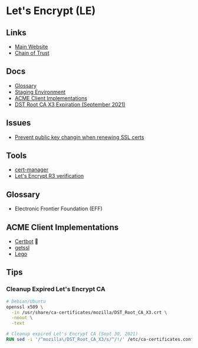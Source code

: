 # Let's Encrypt (LE)

## Links

- [Main Website](https://letsencrypt.org)
- [Chain of Trust](https://letsencrypt.org/certificates/)

## Docs

- [Glossary](https://letsencrypt.org/docs/glossary/)
- [Staging Environment](https://letsencrypt.org/docs/staging-environment/)
- [ACME Client Implementations](https://letsencrypt.org/docs/client-options/)
- [DST Root CA X3 Expiration (September 2021)](https://letsencrypt.org/docs/dst-root-ca-x3-expiration-september-2021/)

## Issues

- [Prevent public key changin when renewing SSL certs](https://community.letsencrypt.org/t/prevent-public-key-changin-when-renewing-ssl-certs/25489/2)

## Tools

- [cert-manager](/cert-manager/README.md)
- [Let's Encrypt R3 verification](https://verify-letsencryptr3.dnsimple.tools/)

## Glossary

- Electronic Frontier Foundation (EFF)

## ACME Client Implementations

- [Certbot](/certbot/README.md) 🌟
- [getssl](/getssl.md)
- [Lego](/lego.md)

## Tips

### Cleanup Expired Let's Encrypt CA

```sh
# Debian/Ubuntu
openssl x509 \
  -in /usr/share/ca-certificates/mozilla/DST_Root_CA_X3.crt \
  -noout \
  -text
```

```Dockerfile
# Cleanup expired Let's Encrypt CA (Sept 30, 2021)
RUN sed -i '/^mozilla\/DST_Root_CA_X3/s/^/!/' /etc/ca-certificates.conf && update-ca-certificates -f
```
